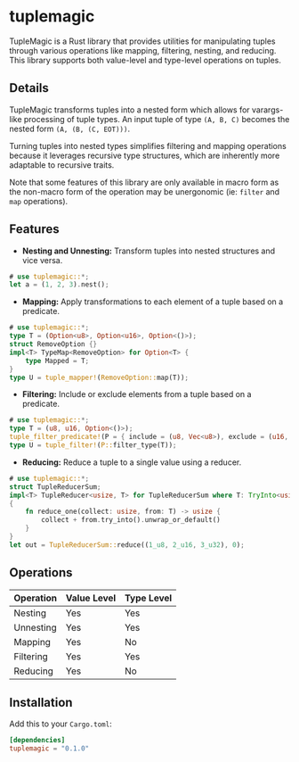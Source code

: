 # tuplemagic

TupleMagic is a Rust library that provides utilities for manipulating tuples
through various operations like mapping, filtering, nesting, and reducing. This
library supports both value-level and type-level operations on tuples.

## Details

TupleMagic transforms tuples into a nested form which allows for varargs-like
processing of tuple types. An input tuple of type `(A, B, C)` becomes the nested
form `(A, (B, (C, EOT)))`.

Turning tuples into nested types simplifies filtering and mapping operations
because it leverages recursive type structures, which are inherently more
adaptable to recursive traits.

Note that some features of this library are only available in macro form as the
non-macro form of the operation may be unergonomic (ie: `filter` and `map`
operations).

## Features

- **Nesting and Unnesting:** Transform tuples into nested structures and vice versa.

```rust
# use tuplemagic::*;
let a = (1, 2, 3).nest();
```

- **Mapping:** Apply transformations to each element of a tuple based on a predicate.

```rust
# use tuplemagic::*;
type T = (Option<u8>, Option<u16>, Option<()>);
struct RemoveOption {}
impl<T> TypeMap<RemoveOption> for Option<T> {
    type Mapped = T;
}
type U = tuple_mapper!(RemoveOption::map(T));
```

- **Filtering:** Include or exclude elements from a tuple based on a predicate.

```rust
# use tuplemagic::*;
type T = (u8, u16, Option<()>);
tuple_filter_predicate!(P = { include = (u8, Vec<u8>), exclude = (u16, u32, ~ <T> Option<T>)});
type U = tuple_filter!(P::filter_type(T));
```

- **Reducing:** Reduce a tuple to a single value using a reducer.

```rust
# use tuplemagic::*;
struct TupleReducerSum;
impl<T> TupleReducer<usize, T> for TupleReducerSum where T: TryInto<usize>,
{
    fn reduce_one(collect: usize, from: T) -> usize {
        collect + from.try_into().unwrap_or_default()
    }
}
let out = TupleReducerSum::reduce((1_u8, 2_u16, 3_u32), 0);
```

## Operations

| Operation          | Value Level | Type Level |
|--------------------|-------------|------------|
| Nesting            | Yes         | Yes        |
| Unnesting          | Yes         | Yes        |
| Mapping            | Yes         | No         |
| Filtering          | Yes         | Yes        |
| Reducing           | Yes         | No         |

## Installation

Add this to your `Cargo.toml`:

```toml
[dependencies]
tuplemagic = "0.1.0"
```
